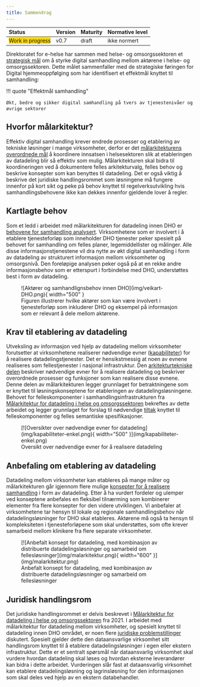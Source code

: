 ```yaml
---
title: Sammendrag
---
```


| Status | Version | Maturity | Normative level |
|:-------------|:------------------|:------|:-------|
| <span style="background-color:gold">Work in progress</span> | v0.7 | draft | ikke normert |

Direktoratet for e-helse har sammen med helse- og omsorgssektoren et [strategisk mål](https://www.ehelse.no/strategi/nasjonal-e-helsestrategi-for-helse-og-omsorgssektoren/mal-4-tilgjengelig-informasjon-og-styrket-samhandling) om å styrke digital samhandling mellom aktørene i helse- og omsorgssektoren. Dette målet sammenfaller med de strategiske føringen for Digital hjemmeoppfølging som har identifisert et effektmål knyttet til samhandling:  

!!! quote "Effektmål samhandling"

    Økt, bedre og sikker digital samhandling på tvers av tjenestenivåer og øvrige sektorer

## Hvorfor målarkitektur?

Effektiv digital samhandling krever endrede prosesser og etablering av tekniske løsninger i mange virksomheter, derfor er det [målarkitekturens overordnede mål](innledning/index.md#formalet-med-malarkitekturen) å koordinere innsatsen i helsesektoren slik at etableringen av datadeling blir så effektiv som mulig. Målarkitekturen skal bidra til koordineringen ved å dokumentere felles arkitekturvalg, felles behov og beskrive konsepter som kan benyttes til datadeling. Det er også viktig å beskrive det juridiske handlingsrommet som løsningene må fungere innenfor på kort sikt og peke på behov knyttet til regelverksutvikling hvis samhandlingsbehovene ikke kan dekkes innenfor gjeldende lover å regler.

## Kartlagte behov

Som et ledd i arbeidet med målarkitekturen for datadeling innen DHO er [behovene for samhandling analysert](behov/index.html). Virksomhetene som er involvert i å etablere tjenesteforløp som inneholder DHO tjenester peker spesielt på behovet for samhandling om felles planer, legemiddellister og målinger. Alle disse informasjonstjenestene vil dra nytte av økt digital samhandling i form av datadeling av strukturert informasjon mellom virksomheter og omsorgsnivå. Den foreløpige analysen peker også på at en rekke andre informasjonsbehov som er etterspurt i forbindelse med DHO, understøttes best i form av datadeling.

<figure markdown>
  ![Aktører og samhandlignsbehov innen DHO](img/veikart-DHO.png){ width="500" }
  <figcaption>Figuren illustrerer hvilke aktører som kan være involvert i tjenesteforløp som inkluderer DHO og eksempel på informasjon som er relevant å dele mellom aktørene.</figcaption>
</figure>

## Krav til etablering av datadeling

Utveksling av informasjon ved hjelp av datadeling mellom virksomheter forutsetter at virksomhetene realiserer nødvendige evner ([kapabiliteter](Kapabiliteter.md)) for å realisere datadelingstjenester. Det er hensikstmessig at noen av evnene realiseres som fellestjenester i nasjonal infrastruktur. Den [arkitekturtekniske delen](kravoganbefalinger/index.html) beskriver nødvendige evner for å realisere datadeling og beskriver overordnede prosesser og funksjoner som kan realisere disse evnene. Denne delen av målarkitekturen legger grunnlaget for betraktningene som er knyttet til løsningskonseptene for etableringen av datadelingsløsningene. Behovet for felleskomponenter i samhandlingsinfrastrukturen fra [Målarkitektur for datadeling i helse og omsorgssektoren](https://www.ehelse.no/standardisering/standarder/malarkitektur-for-datadeling-i-helse-og-omsorgssektoren) bekreftes av dette arbeidet og legger grunnlaget for forslag til nødvendige [tiltak](Anbefalte-tiltak.md) knyttet til felleskomponenter og felles semantiske spesifikasjoner.

<figure markdown>
  [![Oversikter over nødvendige evner for datadeling](img/kapabiliteter-enkel.png){ width="500" }](img/kapabiliteter-enkel.png)
  <figcaption>Oversikt over nødvendige evner for å realisere datadeling</figcaption>
</figure>

## Anbefaling om etablering av datadeling

Datadeling mellom virksomheter kan etableres på mange måter og målarkitekturen går igjennom flere mulige [konsepter for å realisere samhandling](Konsepter-realisering.md) i form av datadeling. Etter å ha vurdert fordeler og ulemper ved konseptene anbefales en fleksibel tilnærming som kombinerer elementer fra flere konsepter for den videre utviklingen. Vi anbefaler at virksomhetene tar hensyn til lokale og regionale samhandlingsbehov når datadelingsløsninger for DHO skal etableres. Aktørene må også ta hensyn til kompleksiteten i tjenesteforløpene som skal understøttes, som ofte krever samarbeid mellom klinikere fra flere separate virksomheter.  

<figure markdown>
  [![Anbefalt konsept for datadeling, med kombinasjon av distribuerte datadelingsløsninger og samarbeid om fellesløsninger](img/malarkitektur.png){ width="600" }](img/malarkitektur.png)
  <figcaption>Anbefalt konsept for datadeling, med kombinasjon av distribuerte datadelingsløsninger og samarbeid om fellesløsninger</figcaption>
</figure>

## Juridisk handlingsrom

Det juridiske handlingsrommet er delvis beskrevet i [Målarkitektur for datadeling i helse og omsorgssektoren](https://www.ehelse.no/standardisering/standarder/malarkitektur-for-datadeling-i-helse-og-omsorgssektoren) fra 2021. I arbeidet med målarkitektur for datadeling mellom virksomheter, og spesielt knyttet til datadeling innen DHO området, er noen flere [juridiske problemstillinger](Juridiske-rammebetingelser.md) diskutert. Spesielt gjelder dette den dataansvarlige virksomhet sitt handlingsrom knyttet til å etablere datadelingsløsninger i egen eller ekstern infrastruktur. Dette er et sentralt spørsmål når dataansvarlig virksomhet skal vurdere hvordan datadeling skal løses og hvordan eksterne leverandører kan bidra i dette arbeidet. Vurderingen slår fast at dataansvarlig virksomhet kan etablere datadelingsløsning og lagrinsløsning for den informasjonen som skal deles ved hjelp av en ekstern databehandler.